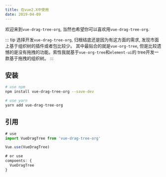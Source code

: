 ```yaml
---
title: 在vue2.X中使用
date: 2019-04-09
---
```


欢迎来到`vue-drag-tree-org`, 当然也希望你可以喜欢用`vue-drag-tree-org`.

::: tip
  选择开发`vue-drag-tree-org`, 归根结底还是因为有这方面的需求, 发现市面上基于组织树的插件或者包比较少。
  其中最贴合的就是`vue-org-tree`, 但是比较遗憾的是没有拖拽的功能。索性我就基于`vue-org-tree`和`element-ui`的
  tree开发一款基于拖拽的组织树。
:::
## 安装


```bash
# use npm
npm install vue-drag-tree-org --save-dev

# use yarn
yarn add vue-drag-tree-org
```

## 引用

```js
# use
import VueDragTree from 'vue-drag-tree-org'

Vue.use(VueDragTree)

# or use
compoents: {
  VueDragTree
}
